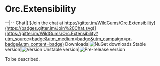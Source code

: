 # Orc.Extensibility

--|--
Chat|[![Join the chat at https://gitter.im/WildGums/Orc.Extensibility](https://badges.gitter.im/Join%20Chat.svg)](https://gitter.im/WildGums/Orc.Extensibility?utm_source=badge&utm_medium=badge&utm_campaign=pr-badge&utm_content=badge)
Downloads|![NuGet downloads](https://img.shields.io/nuget/dt/orc.extensibility.svg)
Stable version|![Version](https://img.shields.io/nuget/v/orc.extensibility.svg)
Unstable version|![Pre-release version](https://img.shields.io/nuget/vpre/orc.extensibility.svg)

To be described.
